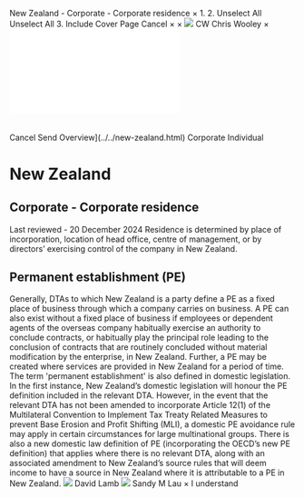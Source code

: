 New Zealand - Corporate - Corporate residence
×
1.
2.
Unselect All
Unselect All
3.
Include Cover Page
Cancel
×
×
![](../../-/media/world-wide-tax-summaries/attachments/global---chris-wooley.ashx%3Frev=ac5e5f3223b34096b1afc2a6009c7320&revision=ac5e5f32-23b3-4096-b1af-c2a6009c7320&hash=859B7ADC84DC2CBEC9760E9E6EE7DE6D0A8BFCDF)
CW
Chris Wooley
×
![](corporate-residence.html)
######
Cancel
Send
Overview](../../new-zealand.html)
Corporate
Individual
# New Zealand
## Corporate - Corporate residence
Last reviewed - 20 December 2024
Residence is determined by place of incorporation, location of head office, centre of management, or by directors’ exercising control of the company in New Zealand.
## Permanent establishment (PE)
Generally, DTAs to which New Zealand is a party define a PE as a fixed place of business through which a company carries on business. A PE can also exist without a fixed place of business if employees or dependent agents of the overseas company habitually exercise an authority to conclude contracts, or habitually play the principal role leading to the conclusion of contracts that are routinely concluded without material modification by the enterprise, in New Zealand. Further, a PE may be created where services are provided in New Zealand for a period of time.
The term 'permanent establishment' is also defined in domestic legislation. In the first instance, New Zealand’s domestic legislation will honour the PE definition included in the relevant DTA. However, in the event that the relevant DTA has not been amended to incorporate Article 12(1) of the Multilateral Convention to Implement Tax Treaty Related Measures to prevent Base Erosion and Profit Shifting (MLI), a domestic PE avoidance rule may apply in certain circumstances for large multinational groups.
There is also a new domestic law definition of PE (incorporating the OECD’s new PE definition) that applies where there is no relevant DTA, along with an associated amendment to New Zealand’s source rules that will deem income to have a source in New Zealand where it is attributable to a PE in New Zealand.
![](../../-/media/world-wide-tax-summaries/attachments/new-zealand---david-lamb.ashx%3Frev=b59c17c52d724844b03e4649a2439063&revision=b59c17c5-2d72-4844-b03e-4649a2439063&hash=13D39D2E0365C6694197B2DAEC4CF1BF51B33DC3)
David Lamb
![](../../-/media/world-wide-tax-summaries/newzealandsandy-m-launew-zealand--sandy-laupng20220531205057751.ashx%3Frev=420d6a26d17848f686e43f8ca0c30f7e&revision=420d6a26-d178-48f6-86e4-3f8ca0c30f7e&hash=AE66C398FBB5B870D9EFBF0891975B437E5F5F2F)
Sandy M Lau
×
I understand